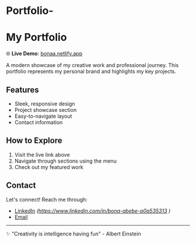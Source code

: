 # Portfolio-
# My Portfolio

🌐 **Live Demo**: [bonaa.netlify.app](https://bonaa.netlify.app/)

A modern showcase of my creative work and professional journey. This portfolio represents my personal brand and highlights my key projects.

## Features
- Sleek, responsive design
- Project showcase section
- Easy-to-navigate layout
- Contact information

## How to Explore
1. Visit the live link above
2. Navigate through sections using the menu
3. Check out my featured work

## Contact
Let's connect! Reach me through:
- [LinkedIn](#) *(https://www.linkedin.com/in/bona-abebe-a0a535313 )*
- [Email](mailto:bonaabebe14@gmail.com)

---

✨ "Creativity is intelligence having fun" - Albert Einstein
